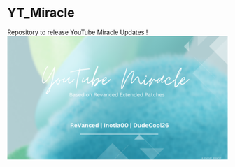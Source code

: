 # YT_Miracle
Repository to release YouTube Miracle Updates !
![Poster](https://github.com/DudeCool26/YT_Miracle/raw/main/poster_a.png)
